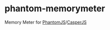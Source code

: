 phantom-memorymeter
===================

Memory Meter for [PhantomJS](http://phantomjs.org)/[CasperJS](http://casperjs.org)


